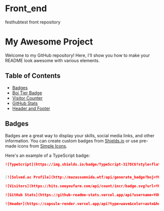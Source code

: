 # Front_end
festhubtest front repository

# My Awesome Project

Welcome to my GitHub repository! Here, I'll show you how to make your README look awesome with various elements.

## Table of Contents
- [Badges](#badges)
- [Boj Tier Badge](#boj-tier-badge)
- [Visitor Counter](#visitor-counter)
- [GitHub Stats](#github-stats)
- [Header and Footer](#header-and-footer)

## Badges

Badges are a great way to display your skills, social media links, and other information. You can create custom badges from [Shields.io](https://shields.io/) or use pre-made icons from [Simple Icons](https://simpleicons.org/).

Here's an example of a TypeScript badge:
```markdown
![TypeScript](https://img.shields.io/badge/TypeScript-3178C6?style=flat&logo=TypeScript&logoColor=white)


[![Solved.ac Profile](http://mazassumnida.wtf/api/generate_badge?boj=YOUR_BOJ_ID)](https://solved.ac/YOUR_BOJ_ID)

![Visitors](https://hits.seeyoufarm.com/api/count/incr/badge.svg?url=YOUR_GITHUB_PROFILE_URL&title=Visitors)

![GitHub Stats](https://github-readme-stats.vercel.app/api?username=YOUR_GITHUB_USERNAME&show_icons=true&theme=radical)

![Header](https://capsule-render.vercel.app/api?type=wave&color=auto&height=300&section=header&text=Your_Title&fontSize=90)
